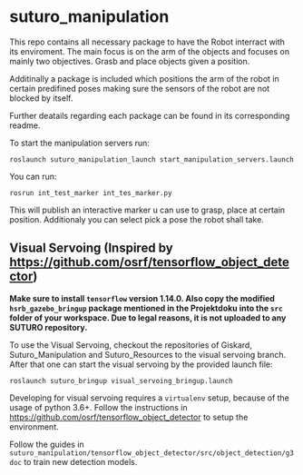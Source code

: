 # suturo_manipulation

This repo contains all necessary package to have the Robot interract with its enviroment. The main focus is on the arm of the objects and focuses on mainly two objectives. Grasb and place objects given a position.

Additinally a package is included which positions the arm of the robot in certain predifined poses making sure the sensors of the robot are not blocked by itself.

Further deatails regarding each package can be found in its corresponding readme.

To start the manipulation servers run:

`roslaunch suturo_manipulation_launch start_manipulation_servers.launch`

You can run:

`rosrun int_test_marker int_tes_marker.py`

This will publish an interactive marker u can use to grasp, place at certain position. Additionaly you can select pick a pose the robot shall take. 

## Visual Servoing (Inspired by https://github.com/osrf/tensorflow_object_detector)

**Make sure to install `tensorflow` version 1.14.0. Also copy the modified `hsrb_gazebo_bringup` package mentioned in the Projektdoku into the `src` folder of your workspace. Due to legal reasons, it is not uploaded to any SUTURO repository.** 

To use the Visual Servoing, checkout the repositories of Giskard, Suturo_Manipulation and Suturo_Resources to the visual servoing branch.
After that one can start the visual servoing by the provided launch file:

`roslaunch suturo_bringup visual_servoing_bringup.launch`

Developing for visual servoing requires a `virtualenv` setup, because of the usage of python 3.6+. Follow the instructions in https://github.com/osrf/tensorflow_object_detector to setup the environment.

Follow the guides in `suturo_manipulation/tensorflow_object_detector/src/object_detection/g3doc` to train new detection models.
